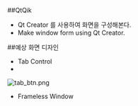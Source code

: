 ##QtQik
* Qt Creator 를 사용하여 화면을 구성해본다.
* Make window form using Qt Creator.

##예상 화면 디자인 
* Tab Control 
*
![tab_btn.png](https://github.com/darongyi/QtDemoDlg/blob/master/tab_btn.png)  

* Frameless Window 


